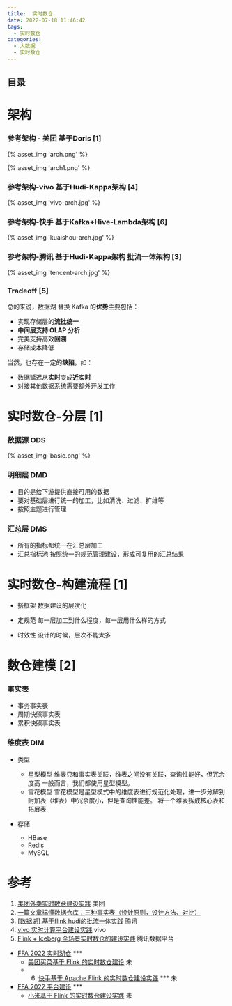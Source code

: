 ```yaml
---
title:  实时数仓
date: 2022-07-18 11:46:42
tags:
  - 实时数仓
categories:
  - 大数据  
  - 实时数仓
---
```


<p></p>
<!-- more -->

## 目录
<!-- toc -->

# 架构

###   参考架构 - 美团 基于Doris [1]

{% asset_img 'arch.png' %}

{% asset_img 'arch1.png' %}



### 参考架构-vivo 基于Hudi-Kappa架构   [4]

{% asset_img 'vivo-arch.jpg' %}



### 参考架构-快手 基于Kafka+Hive-Lambda架构   [6]

{% asset_img 'kuaishou-arch.jpg' %}





### 参考架构-腾讯 基于Hudi-Kappa架构  批流一体架构 [3]

{% asset_img 'tencent-arch.jpg' %}



### Tradeoff [5]

总的来说，数据湖 替换 Kafka 的**优势**主要包括：

- 实现存储层的**流批统一**
- **中间层支持 OLAP 分析**
- 完美支持高效**回溯**
- 存储成本降低

当然，也存在一定的**缺陷**，如：

- 数据延迟从**实时**变成**近实时**
- 对接其他数据系统需要额外开发工作



#  实时数仓-分层 [1]

### 数据源  ODS

{% asset_img 'basic.png' %}



### 明细层 DMD

+ 目的是给下游提供直接可用的数据
+ 要对基础层进行统一的加工，比如清洗、过滤、扩维等
+ 按照主题进行管理

### 汇总层 DMS

+ 所有的指标都统一在汇总层加工
+ 汇总指标池
  按照统一的规范管理建设，形成可复用的汇总结果



# 实时数仓-构建流程 [1]

+ 搭框架
  数据建设的层次化

+ 定规范
  每一层加工到什么程度，每一层用什么样的方式

+ 时效性
  设计的时候，层次不能太多  



# 数仓建模 [2]

###  事实表 

+ 事务事实表   
+ 周期快照事实表 
+ 累积快照事实表 

###  维度表 DIM
+ 类型
  + 星型模型
    维表只和事实表关联，维表之间没有关联，查询性能好，但冗余度高
    一般而言，我们都使用星型模型。
  + 雪花模型
    雪花模型是星型模式中的维度表进行规范化处理，进一步分解到附加表（维表）中冗余度小，但是查询性能差。
    将一个维表拆成核心表和拓展表

+ 存储
  + HBase
  + Redis
  + MySQL

# 参考
1. [美团外卖实时数仓建设实践](https://tech.meituan.com/2021/08/26/data-warehouse-in-meituan-waimai.html)  美团 
2. [一篇文章搞懂数据仓库：三种事实表（设计原则，设计方法、对比）](https://notomato.blog.csdn.net/article/details/110635856)
3. [[数据湖] 基于flink hudi的批流一体实践](https://zhuanlan.zhihu.com/p/523028640) 腾讯  
4. [vivo 实时计算平台建设实践](https://zhuanlan.zhihu.com/p/594928870)  vivo 
5. [Flink + Iceberg 全场景实时数仓的建设实践](https://zhuanlan.zhihu.com/p/347660549)  腾讯数据平台


+ [FFA 2022 实时湖仓](https://flink-learning.org.cn/activity/detail/9075f73ecfd2b87c6c7fbe7d79ad58ca)  ***
   + [美团买菜基于 Flink 的实时数仓建设](https://xie.infoq.cn/article/3c80a350e06d88e85d34f4008)  未
   + 6. [快手基于 Apache Flink 的实时数仓建设实践](https://flink-learning.org.cn/article/detail/de3aa90d2f02195e65e721c1f2a434e1)  *** 未
+ [FFA 2022 平台建设](https://flink-learning.org.cn/activity/detail/d3d092c45467c40fb8526c4ec2141be2)  ***
   + [小米基于 Flink 的实时数仓建设实践](https://xie.infoq.cn/article/acf64bbe900ec426b8699f094) 未
     
     










